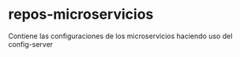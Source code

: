 # repos-microservicios
Contiene las configuraciones de los microservicios haciendo uso del config-server
